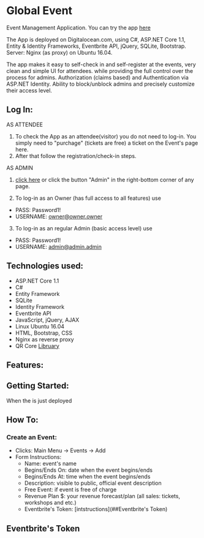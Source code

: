 # Global Event 
Event Management Application. You can try the app [here](http://ge.jackrus.us)

The App is deployed on Digitalocean.com, using C#, ASP.NET Core 1.1, Entity & Identity Frameworks, Eventbrite API, jQuery, SQLite, Bootstrap. Server: Nginx (as proxy) on Ubuntu 16.04. 

The app makes it easy to self-check in and self-register at the events, very clean and simple UI for attendees. while providing the full control over the process for admins.
Authorization (claims based) and Authentication via ASP.NET Identity. Ability to block/unblock admins and precisely customize their access level.

## Log In:

AS ATTENDEE

1. To check the App as an attendee(visitor) you do not need to log-in. You simply need to "purchage" (tickets are free) a ticket on the Event's page here.
2. After that follow the registration/check-in steps.

AS ADMIN
1. [click here](http://ge.jackrus.us/Account/Login) or click the button "Admin" in the right-bottom corner of any page.  

2. To log-in as an Owner (has full access to all features) use
* PASS: Password1!
* USERNAME: owner@owner.owner
3. To log-in as an regular Admin (basic access level) use
* PASS: Password1!
* USERNAME: admin@admin.admin

## Technologies used:

*   ASP.NET Core 1.1
*   C#
*   Entity Framework 
*	SQLite
*	Identity Framework
*   Eventbrite API
*   JavaScript, jQuery, AJAX
*   Linux Ubuntu 16.04
*   HTML, Bootstrap, CSS
*   Nginx as reverse proxy
*   QR Core [Libruary](http://jeromeetienne.github.io/jquery-qrcode/)

## Features:



## Getting Started:

When the is just deployed

## How To:

### Create an Event:

- Clicks: Main Menu -> Events -> Add
- Form Instructions: 
  - Name: event's name
  - Begins/Ends On: date when the event begins/ends
  - Begins/Ends At: time when the event begins/ends
  - Description: visible to public, official event description
  - Free Event: if event is free of charge
  - Revenue Plan $: your revenue forecast/plan (all sales: tickets, workshops and etc.) 
  - Eventbrite's Token: [intstructions](##Eventbrite's Token)
  
  
 
 
 ## **Eventbrite's Token**
  


